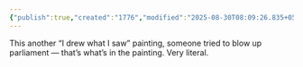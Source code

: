 ```yaml
---
{"publish":true,"created":"1776","modified":"2025-08-30T08:09:26.835+05:30","cssclasses":""}
---
```



This another “I drew what I saw” painting, someone tried to blow up parliament — that’s what’s in the painting. Very literal.
